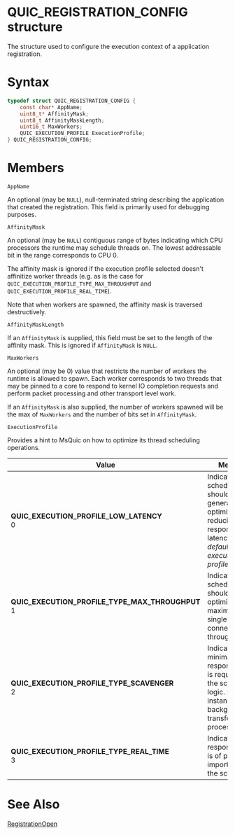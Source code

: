 QUIC_REGISTRATION_CONFIG structure
======

The structure used to configure the execution context of a application registration.

# Syntax

```C
typedef struct QUIC_REGISTRATION_CONFIG {
    const char* AppName;
    uint8_t* AffinityMask;
    uint8_t AffinityMaskLength;
    uint16_t MaxWorkers;
    QUIC_EXECUTION_PROFILE ExecutionProfile;
} QUIC_REGISTRATION_CONFIG;
```

# Members

`AppName`

An optional (may be `NULL`), null-terminated string describing the application that created the registration. This field is primarily used for debugging purposes.

`AffinityMask`

An optional (may be `NULL`) contiguous range of bytes indicating which CPU processors the runtime may schedule threads on. The lowest addressable bit in the range corresponds to CPU 0.

The affinity mask is ignored if the execution profile selected doesn't affinitize worker threads (e.g. as is the case for `QUIC_EXECUTION_PROFILE_TYPE_MAX_THROUGHPUT` and `QUIC_EXECUTION_PROFILE_REAL_TIME`).

Note that when workers are spawned, the affinity mask is traversed destructively.

`AffinityMaskLength`

If an `AffinityMask` is supplied, this field must be set to the length of the affinity mask. This is ignored if `AffinityMask` is `NULL`.

`MaxWorkers`

An optional (may be 0) value that restricts the number of workers the runtime is allowed to spawn. Each worker corresponds to two threads that may be pinned to a core to respond to kernel IO completion requests and perform packet processing and other transport level work.

If an `AffinityMask` is also supplied, the number of workers spawned will be the max of `MaxWorkers` and the number of bits set in `AffinityMask`.

`ExecutionProfile`

Provides a hint to MsQuic on how to optimize its thread scheduling operations.

**Value** | **Meaning**
------ | ------
**QUIC_EXECUTION_PROFILE_LOW_LATENCY**<br>0 | Indicates that scheduling should be generally optimized for reducing response latency. *The default execution profile.*
**QUIC_EXECUTION_PROFILE_TYPE_MAX_THROUGHPUT**<br>1 | Indicates that scheduling should be optimized for maximum single connection throughput.
**QUIC_EXECUTION_PROFILE_TYPE_SCAVENGER**<br>2 | Indicates that minimal responsiveness is required by the scheduling logic. For instance, a background transfer or process.
**QUIC_EXECUTION_PROFILE_TYPE_REAL_TIME**<br>3 | Indicates responsiveness is of paramount importance to the scheduler.

# See Also

[RegistrationOpen](RegistrationOpen.md)<br>
